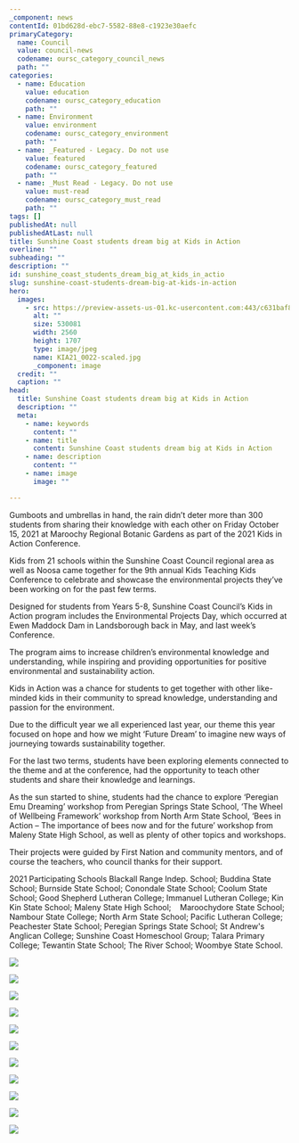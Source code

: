 ```yaml
---
_component: news
contentId: 01bd628d-ebc7-5582-88e8-c1923e30aefc
primaryCategory:
  name: Council
  value: council-news
  codename: oursc_category_council_news
  path: ""
categories:
  - name: Education
    value: education
    codename: oursc_category_education
    path: ""
  - name: Environment
    value: environment
    codename: oursc_category_environment
    path: ""
  - name: _Featured - Legacy. Do not use
    value: featured
    codename: oursc_category_featured
    path: ""
  - name: _Must Read - Legacy. Do not use
    value: must-read
    codename: oursc_category_must_read
    path: ""
tags: []
publishedAt: null
publishedAtLast: null
title: Sunshine Coast students dream big at Kids in Action
overline: ""
subheading: ""
description: ""
id: sunshine_coast_students_dream_big_at_kids_in_actio
slug: sunshine-coast-students-dream-big-at-kids-in-action
hero:
  images:
    - src: https://preview-assets-us-01.kc-usercontent.com:443/c631baf8-1b46-001f-580c-d0001b68b4a8/7a5358cc-35b3-4624-9e56-d4b4379e5881/KIA21_0022-scaled.jpg
      alt: ""
      size: 530081
      width: 2560
      height: 1707
      type: image/jpeg
      name: KIA21_0022-scaled.jpg
      _component: image
  credit: ""
  caption: ""
head:
  title: Sunshine Coast students dream big at Kids in Action
  description: ""
  meta:
    - name: keywords
      content: ""
    - name: title
      content: Sunshine Coast students dream big at Kids in Action
    - name: description
      content: ""
    - name: image
      image: ""

---
```

Gumboots and umbrellas in hand, the rain didn’t deter more than 300 students from sharing their knowledge with each other on Friday October 15, 2021 at Maroochy Regional Botanic Gardens as part of the 2021 Kids in Action Conference.

Kids from 21 schools within the Sunshine Coast Council regional area as well as Noosa came together for the 9th annual Kids Teaching Kids Conference to celebrate and showcase the environmental projects they’ve been working on for the past few terms.

Designed for students from Years 5-8, Sunshine Coast Council’s Kids in Action program includes the Environmental Projects Day, which occurred at Ewen Maddock Dam in Landsborough back in May, and last week’s Conference.

The program aims to increase children’s environmental knowledge and understanding, while inspiring and providing opportunities for positive environmental and sustainability action.

Kids in Action was a chance for students to get together with other like-minded kids in their community to spread knowledge, understanding and passion for the environment.

Due to the difficult year we all experienced last year, our theme this year focused on hope and how we might ‘Future Dream’ to imagine new ways of journeying towards sustainability together.

For the last two terms, students have been exploring elements connected to the theme and at the conference, had the opportunity to teach other students and share their knowledge and learnings.

As the sun started to shine, students had the chance to explore ‘Peregian Emu Dreaming’ workshop from Peregian Springs State School, ‘The Wheel of Wellbeing Framework’ workshop from North Arm State School, ‘Bees in Action – The importance of bees now and for the future’ workshop from Maleny State High School, as well as plenty of other topics and workshops.

Their projects were guided by First Nation and community mentors, and of course the teachers, who council thanks for their support.

2021 Participating Schools Blackall Range Indep. School; Buddina State School; Burnside State School; Conondale State School; Coolum State School; Good Shepherd Lutheran College; Immanuel Lutheran College; Kin Kin State School; Maleny State High School;    Maroochydore State School; Nambour State College; North Arm State School; Pacific Lutheran College; Peachester State School; Peregian Springs State School; St Andrew's Anglican College; Sunshine Coast Homeschool Group; Talara Primary College; Tewantin State School; The River School; Woombye State School.

![](https://preview-assets-us-01.kc-usercontent.com:443/c631baf8-1b46-001f-580c-d0001b68b4a8/40cb128e-78de-4df2-bbae-4c7d563f2d7b/KIA21_0002-1024x683.jpg)

![](https://preview-assets-us-01.kc-usercontent.com:443/c631baf8-1b46-001f-580c-d0001b68b4a8/49142411-6a05-4f4d-8547-c6b07fcafba4/KIA21_0004-1024x683.jpg)

![](https://preview-assets-us-01.kc-usercontent.com:443/c631baf8-1b46-001f-580c-d0001b68b4a8/b0472a10-cfe6-4471-9a9f-3b373403b771/KIA21_0006-1024x683.jpg)

![](https://preview-assets-us-01.kc-usercontent.com:443/c631baf8-1b46-001f-580c-d0001b68b4a8/a668e3c7-7a65-4583-ad63-680d25a6d675/KIA21_0008-1024x683.jpg)

![](https://preview-assets-us-01.kc-usercontent.com:443/c631baf8-1b46-001f-580c-d0001b68b4a8/299238ce-2266-46ff-b063-a94987f13368/KIA21_0011-1024x683.jpg)

![](https://preview-assets-us-01.kc-usercontent.com:443/c631baf8-1b46-001f-580c-d0001b68b4a8/62f21d8e-c3f7-49db-ab22-ba13f30e8e58/KIA21_0013-1024x683.jpg)

![](https://preview-assets-us-01.kc-usercontent.com:443/c631baf8-1b46-001f-580c-d0001b68b4a8/e98a19a1-124d-477c-a93d-91001cbeb278/KIA21_0015-683x1024.jpg)

![](https://preview-assets-us-01.kc-usercontent.com:443/c631baf8-1b46-001f-580c-d0001b68b4a8/b286c265-2846-46f4-beef-8e9b5c56b736/KIA21_0017-683x1024.jpg)

![](https://preview-assets-us-01.kc-usercontent.com:443/c631baf8-1b46-001f-580c-d0001b68b4a8/70c7f243-dc1a-4a63-a141-0cc47c427026/KIA21_0019-1024x683.jpg)

![](https://preview-assets-us-01.kc-usercontent.com:443/c631baf8-1b46-001f-580c-d0001b68b4a8/cecc84b2-e8c8-4537-b006-d1b1d1d04537/KIA21_0021-683x1024.jpg)

![](https://preview-assets-us-01.kc-usercontent.com:443/c631baf8-1b46-001f-580c-d0001b68b4a8/f71470f6-a5e4-4897-bb36-d4a227703e04/KIA21_0023-1024x683.jpg)
